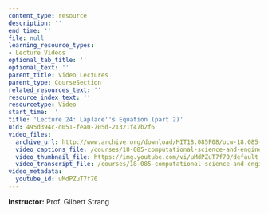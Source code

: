```yaml
---
content_type: resource
description: ''
end_time: ''
file: null
learning_resource_types:
- Lecture Videos
optional_tab_title: ''
optional_text: ''
parent_title: Video Lectures
parent_type: CourseSection
related_resources_text: ''
resource_index_text: ''
resourcetype: Video
start_time: ''
title: 'Lecture 24: Laplace''s Equation (part 2)'
uid: 495d394c-d051-fea0-705d-21321f47b2f6
video_files:
  archive_url: http://www.archive.org/download/MIT18.085F08/ocw-18.085-f08-lec24_300k.mp4
  video_captions_file: /courses/18-085-computational-science-and-engineering-i-fall-2008/4a1279eec6755d6ab61dfb5f3214f59d_uMdPZuT7f70.vtt
  video_thumbnail_file: https://img.youtube.com/vi/uMdPZuT7f70/default.jpg
  video_transcript_file: /courses/18-085-computational-science-and-engineering-i-fall-2008/9189d352b625c4d59cbe9982bdfdbbca_uMdPZuT7f70.pdf
video_metadata:
  youtube_id: uMdPZuT7f70
---
```


**Instructor:** Prof. Gilbert Strang